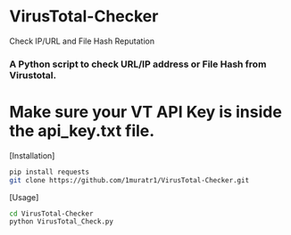 # VirusTotal-Checker
Check IP/URL and File Hash Reputation

### A Python script to check URL/IP address or File Hash from Virustotal. ###

# Make sure your VT API Key is inside the api_key.txt file. #

[Installation]

```bash
pip install requests
git clone https://github.com/1muratr1/VirusTotal-Checker.git
```

[Usage]

```bash
cd VirusTotal-Checker
python VirusTotal_Check.py
```
